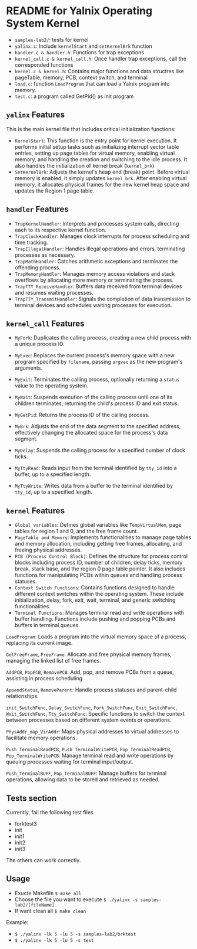 # README for Yalnix Operating System Kernel

- `samples-lab2/`: tests for kernel
- `yalinx.c`: Include `kernelStart` and `setKernelBrk` function
- `handler.c & handler.h`: Functions for trap exceptions
- `kernel_call.c & kernel_call.h`: Once handler trap exceptions, call the corresponded functions
- `kernel.c & kernel.h`: Contains major functions and data structres like pageTable, memory, PCB, context switch, and terminal
- `load.c`: function `LoadProgram` that can load a Yalnix program into memory.
- `test.c`: a program called GetPid() as init program

## `yalinx` Features

This is the main kernel file that includes critical initialization functions:

- `KernelStart`: This function is the entry point for kernel execution. It performs initial setup tasks such as initializing interrupt vector table entries, setting up page tables for virtual memory, enabling virtual memory, and handling the creation and switching to the idle process. It also handles the initialization of kernel break (`kernel_brk`)
- `SetKernelBrk`: Adjusts the kernel's heap end (break) point. Before virtual memory is enabled, it simply updates `kernel_brk`. After enabling virtual memory, it allocates physical frames for the new kernel heap space and updates the Region 1 page table.

## `handler` Features

- `TrapKernelHandler`: Interprets and processes system calls, directing each to its respective kernel function.
- `TrapClockHandler`: Manages clock interrupts for process scheduling and time tracking.
- `TrapIllegalHandler`: Handles illegal operations and errors, terminating processes as necessary.
- `TrapMathHandler`: Catches arithmetic exceptions and terminates the offending process.
- `TrapMemoryHandler`: Manages memory access violations and stack overflows by allocating more memory or terminating the process.
- `TrapTTY_ReceiveHandler`: Buffers data received from terminal devices and resumes waiting processes.
- `TrapTTY_TransmitHandler`: Signals the completion of data transmission to terminal devices and schedules waiting processes for execution.

## `kernel_call` Features

- `MyFork`: Duplicates the calling process, creating a new child process with a unique process ID.

- `MyExec`: Replaces the current process's memory space with a new program specified by `filename`, passing `argvec` as the new program's arguments.

- `MyExit`: Terminates the calling process, optionally returning a `status` value to the operating system.

- `MyWait`: Suspends execution of the calling process until one of its children terminates, returning the child's process ID and exit status.

- `MyGetPid`: Returns the process ID of the calling process.

- `MyBrk`: Adjusts the end of the data segment to the specified address, effectively changing the allocated space for the process's data segment.

- `MyDelay`: Suspends the calling process for a specified number of clock ticks.

- `MyTtyRead`: Reads input from the terminal identified by `tty_id` into a buffer, up to a specified length.

- `MyTtyWrite`: Writes data from a buffer to the terminal identified by `tty_id`, up to a specified length.

## `kernel` Features

- `Global variables`: Defines global variables like `TempVirtualMem`, page tables for region 1 and 0, and the free frame count.
- `PageTable and Memory`: Implements functionalities to manage page tables and memory allocation, including getting free frames, allocating, and freeing physical addresses.
- `PCB (Process Control Block)`: Defines the structure for process control blocks including process ID, number of children, delay ticks, memory break, stack base, and the region 0 page table pointer. It also includes functions for manipulating PCBs within queues and handling process statuses.
- `Context Switch Functions`: Contains functions designed to handle different context switches within the operating system. These include initialization, delay, fork, exit, wait, terminal, and generic switching functionalities.
- `Terminal Functions`: Manages terminal read and write operations with buffer handling. Functions include pushing and popping PCBs and buffers in terminal queues.

`LoadProgram`: Loads a program into the virtual memory space of a process, replacing its current image.

`GetFreeFrame`, `FreeFrame`: Allocate and free physical memory frames, managing the linked list of free frames.

`AddPCB`, `PopPCB`, `RemovePCB`: Add, pop, and remove PCBs from a queue, assisting in process scheduling.

`AppendStatus`, `RemoveParent`: Handle process statuses and parent-child relationships.

`init_SwitchFunc`, `Delay_SwitchFunc`, `Fork_SwitchFunc`, `Exit_SwitchFunc`, `Wait_SwitchFunc`, `Tty_SwitchFunc`: Specific functions to switch the context between processes based on different system events or operations.

`PhysAddr_map_VirAddr`: Maps physical addresses to virtual addresses to facilitate memory operations.

`Push_TerminalReadPCB`, `Push_TerminalWritePCB`, `Pop_TerminalReadPCB`, `Pop_TerminalWritePCB`: Manage terminal read and write operations by queuing processes waiting for terminal input/output.

`Push_TerminalBUFF`, `Pop_TerminalBUFF`: Manage buffers for terminal operations, allowing data to be stored and retrieved as needed.

## Tests section

Currently, fail the following test files
- forktest3
- init
- init1
- init2
- init3

The others can work correctly.

## Usage
- Exucte Makefile
`$ make all`
- Choose the file you want to execute
`$ ./yalinx -s samples-lab2/[fileName]`
- If want clean all
`$ make clean`

Example:
- `$ ./yalinx -lk 5 -lu 5 -s samples-lab2/brktest`
- `$ ./yalinx -lk 5 -lu 5 -s test`